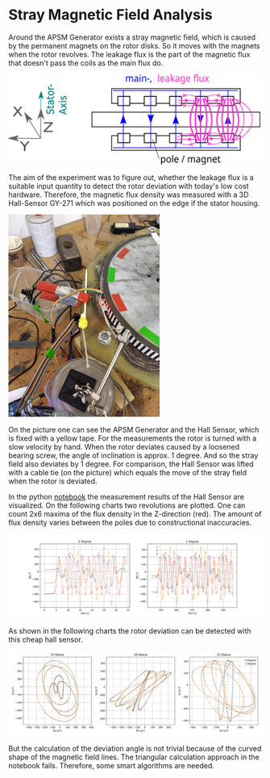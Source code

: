 # Stray Magnetic Field Analysis

Around the APSM Generator exists a stray magnetic field, which is caused by the permanent magnets on the rotor disks. So it moves with the magnets when the rotor revolves. The leakage flux is the part of the magnetic flux that doesn't pass the coils as the main flux do.

<img src="./Stray_Field_Analysis/Streufluss_en2.svg" width="500" />

The aim of the experiment was to figure out, whether the leakage flux is a suitable input quantity to detect the rotor deviation with today's low cost hardware.
Therefore, the magnetic flux density was measured with a 3D Hall-Sensor GY-271 which was positioned on the edge if the stator housing.

<img src="./measurement_data/StrayField/HallSensorUKabelbinder.jpg" width="300" />

On the picture one can see the APSM Generator and the Hall Sensor, which is fixed with a yellow tape. For the measurements the rotor is turned with a slow velocity by hand. When the rotor deviates caused by a loosened bearing screw, the angle of inclination is approx. 1 degree. And so the stray field also deviates by 1 degree. For comparison, the Hall Sensor was lifted with a cable tie (on the picture) which equals the move of the stray field when the rotor is deviated.

In the python [notebook](./Stray_Field_Analysis/MagneticStrayFieldAnalysis.ipynb) the measurement results of the Hall Sensor are visualized.
On the following charts two revolutions are plotted. One can count 2x6 maxima of the flux density in the Z-direction (red). The amount of flux density varies between the poles due to constructional inaccuracies.

<img src="./Stray_Field_Analysis/20210310_1D_Hall_alle_KOS_MA.svg" width="800" />

As shown in the following charts the rotor deviation can be detected with this cheap hall sensor.

<img src="./Stray_Field_Analysis/20210310_2D_Hall_alle_KOS_MA.svg" width="800" />

But the calculation of the deviation angle is not trivial because of the curved shape of the magnetic field lines. The triangular calculation approach in the notebook fails.
Therefore, some smart algorithms are needed.

